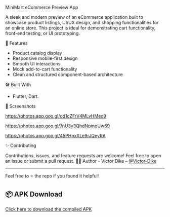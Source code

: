 MiniMart eCommerce Preview App

A sleek and modern preview of an eCommerce application built to showcase product listings, UI/UX design, and shopping functionalities for an online store. This project is ideal for demonstrating cart functionality, front-end testing, or UI prototyping.

🚀 Features

- Product catalog display
- Responsive mobile-first design
- Smooth UI interactions
- Mock add-to-cart functionality
- Clean and structured component-based architecture

🛠️ Built With

- Flutter, Dart.


📸 Screenshots

https://photos.app.goo.gl/od1cZFrV4MLvHMeo9

https://photos.app.goo.gl/7nU3y3QhdNpmqUw69

https://photos.app.goo.gl/45PHpxXLe9rJQeyRA


✨ Contributing

Contributions, issues, and feature requests are welcome!
Feel free to open an issue or submit a pull request.
🙋‍♂️ Author - Victor Dike – [@Victor-Dike](https://github.com/Victor-Dike)

---

Feel free to ⭐️ the repo if you found it helpful!

## 📦 APK Download
[Click here to download the compiled APK](https://drive.google.com/file/d/1FEQM33Rn9jPBk5S8ME3ZaesbAEEpM6KS/view?usp=sharing)

